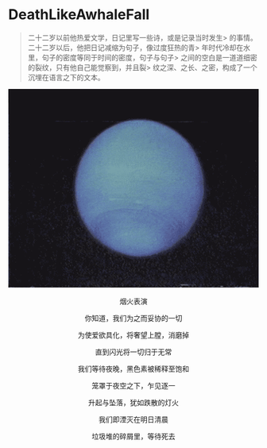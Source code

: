 # DeathLikeAwhaleFall
> 二十二岁以前他热爱文学，日记里写一些诗，或是记录当时发生> 的事情。二十二岁以后，他把日记减缩为句子，像过度狂热的青> 年时代冷却在水里，句子的密度等同于时间的密度，句子与句子> 之间的空白是一道道细密的裂纹，只有他自己能觉察到，并且裂> 纹之深、之长、之密，构成了一个沉埋在语言之下的文本。
<div align=center>
<img src="https://github.com/FranzKafkaYu/DeathLikeAwhaleFall/blob/main/media/0.gif" width="600" height="400">
</div>
<p align="center">烟火表演</p>

<p align="center">你知道，我们为之而妥协的一切</p>

<p align="center">为使爱欲具化，将奢望上膛，消磨掉</p>

<p align="center">直到闪光将一切归于无常</p>


<p align="center">我们等待夜晚，黑色素被稀释至饱和</p>

<p align="center">笼罩于夜空之下，乍见逐一</p>

<p align="center">升起与坠落，犹如跌散的灯火</p>

<p align="center">我们即湮灭在明日清晨</p>

<p align="center">垃圾堆的碎屑里，等待死去</p>
